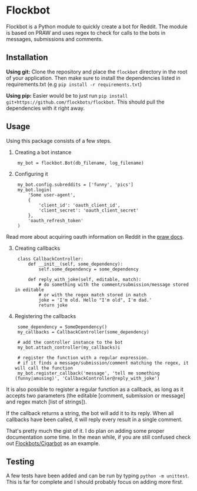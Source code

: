 # Flockbot
Flockbot is a Python module to quickly create a bot for Reddit. 
The module is based on PRAW and uses regex to check for calls to the bots in messages, submissions and comments.

## Installation
**Using git:** 
Clone the repository and place the `flockbot` directory in the root of your application. 
Then make sure to install the dependencies listed in requirements.txt (e.g `pip install -r requirements.txt`) 

**Using pip:** 
Easier would be to just run `pip install git+https://github.com/flockbots/flockbot`. 
This should pull the dependencies with it right away. 

## Usage
Using this package consists of a few steps.

1. Creating a bot instance

        my_bot = flockbot.Bot(db_filename, log_filename)

2. Configuring it

        my_bot.config.subreddits = ['funny', 'pics']
        my_bot.login(
            'Some user-agent',
            {
                'client_id': 'oauth_client_id',
                'client_secret': 'oauth_client_secret'
            },
            'oauth_refresh_token'
        )

Read more about acquiring oauth information on Reddit in the [praw docs](http://praw.readthedocs.org/en/latest/pages/oauth.html).

3. Creating callbacks

        class CallbackController:
            def __init__(self, some_dependency):
                self.some_dependency = some_dependency

            def reply_with_joke(self, editable, match):
                # do something with the comment/submission/message stored in editable
                # or with the regex match stored in match
                joke = 'I'm old. Hello "I'm old", I'm dad.'
                return joke

4. Registering the callbacks

        some_dependency = SomeDependency()
        my_callbacks = CallbackController(some_dependency)
        
        # add the controller instance to the bot
        my_bot.attach_controller(my_callbacks)i

        # register the function with a regular expression.
        # if it finds a message/submission/comment matching the regex, it will call the function 
        my_bot.register_callback('message', 'tell me something (funny|amusing)', 'CallbackController@reply_with_joke')

It is also possible to register a regular function as a callback, as long as it accepts two parameters 
(the editable [comment, submission or message] and regex match [list of strings]).

If the callback returns a string, the bot will add it to its reply. When all callbacks have been called, it will reply every result in a single comment.

That's pretty much the gist of it. I do plan on adding some proper documentation some time. In the mean while, if you are still confused check out [Flockbots/Cigarbot](https://github.com/FlockBots/Cigarbot) as an example.


## Testing
A few tests have been added and can be run by typing `python -m unittest`.
This is far for complete and I should probably focus on adding more first.
